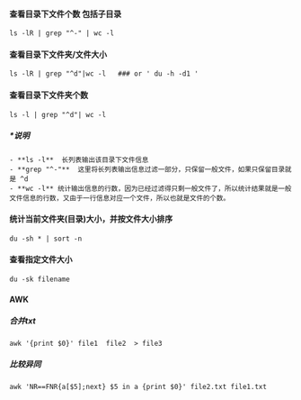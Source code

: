 #### 查看目录下文件个数 包括子目录
```
ls -lR | grep "^-" | wc -l 
```
#### 查看目录下文件夹/文件大小 
```
ls -lR | grep "^d"|wc -l   ### or ' du -h -d1 ' 
```
#### 查看目录下文件夹个数
```
ls -l | grep "^d"| wc -l
```
##### *说明
```
- **ls -l**  长列表输出该目录下文件信息
- **grep "^-"**  这里将长列表输出信息过滤一部分，只保留一般文件，如果只保留目录就是 ^d
- **wc -l** 统计输出信息的行数，因为已经过滤得只剩一般文件了，所以统计结果就是一般文件信息的行数，又由于一行信息对应一个文件，所以也就是文件的个数。
```
#### 统计当前文件夹(目录)大小，并按文件大小排序
```
du -sh * | sort -n
```
#### 查看指定文件大小
```
du -sk filename 
```
#### AWK
##### 合并txt
```awk '{print $0}' file1  file2  > file3```
##### 比较异同
```awk 'NR==FNR{a[$5];next} $5 in a {print $0}' file2.txt file1.txt```